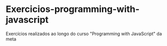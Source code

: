 # Exercicios-programming-with-javascript
Exercícios realizados ao longo do curso "Programming with JavaScript" da meta
